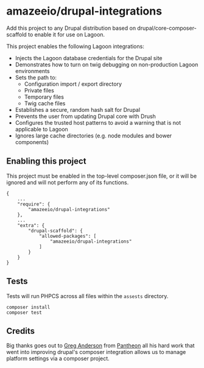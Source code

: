 # amazeeio/drupal-integrations

Add this project to any Drupal distribution based on drupal/core-composer-scaffold to enable it for use on Lagoon.

This project enables the following Lagoon integrations:

- Injects the Lagoon database credentials for the Drupal site
- Demonstrates how to turn on twig debugging on non-production Lagoon environments
- Sets the path to:
  - Configuration import / export directory
  - Private files
  - Temporary files
  - Twig cache files
- Establishes a secure, random hash salt for Drupal
- Prevents the user from updating Drupal core with Drush
- Configures the trusted host patterns to avoid a warning that is not applicable to Lagoon
- Ignores large cache directories (e.g. node modules and bower components)

## Enabling this project

This project must be enabled in the top-level composer.json file, or it will be ignored and will not perform any of its functions.
```
{
    ...
    "require": {
        "amazeeio/drupal-integrations"
    },
    ...
    "extra": {
        "drupal-scaffold": {
            "allowed-packages": [
                "amazeeio/drupal-integrations"
            ]
        }
    }
}
```

## Tests

Tests will run PHPCS across all files within the `assests` directory.

```
composer install
composer test
```

## Credits

Big thanks goes out to [Greg Anderson](https://github.com/greg-1-anderson) from [Pantheon](https://pantheon.io/) all his hard work that went into improving drupal's composer integration allows us to manage platform settings via a composer project.
